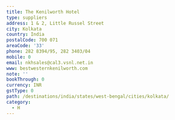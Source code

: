 ```yaml
---
title: The Kenilworth Hotel
type: suppliers
address: 1 & 2, Little Russel Street
city: Kolkata
country: India
postalCode: 700 071
areaCode: '33'
phone: 282 8394/95, 282 3403/04
mobile: 0
email: nkhsales@cal3.vsnl.net.in
www: bestwesternkenilworth.com
note: ''
bookThrough: 0
currency: INR
gstType: 0
path: /destinations/india/states/west-bengal/cities/kolkata/
category:
  - H
---
```


